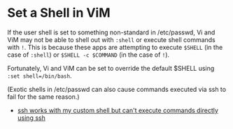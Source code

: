 # Set a Shell in ViM

If the user shell is set to something non-standard in /etc/passwd, Vi and ViM may not be able to shell out with `:shell` or execute shell commands with `!`. This is because these apps are attempting to execute `$SHELL` (in the case of `:shell`) or `$SHELL -c $COMMAND` (in the case of `!`).

Fortunately, Vi and ViM can be set to override the default $SHELL using `:set shell=/bin/bash`.

(Exotic shells in /etc/passwd can also cause commands executed via ssh to fail for the same reason.)

* [ssh works with my custom shell but can't execute commands directly using ssh](https://stackoverflow.com/questions/52604245/ssh-works-with-my-custom-shell-but-cant-execute-commands-directly-using-ssh)
